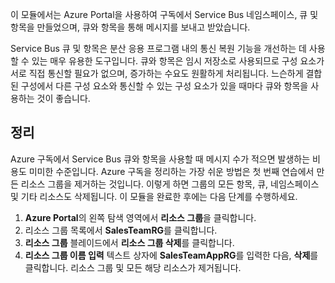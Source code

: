 이 모듈에서는 Azure Portal을 사용하여 구독에서 Service Bus 네임스페이스, 큐 및 항목을 만들었으며, 큐와 항목을 통해 메시지를 보내고 받았습니다.

Service Bus 큐 및 항목은 분산 응용 프로그램 내의 통신 복원 기능을 개선하는 데 사용할 수 있는 매우 유용한 도구입니다. 큐와 항목은 임시 저장소로 사용되므로 구성 요소가 서로 직접 통신할 필요가 없으며, 증가하는 수요도 원활하게 처리됩니다. 느슨하게 결합된 구성에서 다른 구성 요소와 통신할 수 있는 구성 요소가 있을 때마다 큐와 항목을 사용하는 것이 좋습니다.

## <a name="clean-up"></a>정리
<!---TODO: Update for sandbox?--->

Azure 구독에서 Service Bus 큐와 항목을 사용할 때 메시지 수가 적으면 발생하는 비용도 미미한 수준입니다. Azure 구독을 정리하는 가장 쉬운 방법은 첫 번째 연습에서 만든 리소스 그룹을 제거하는 것입니다. 이렇게 하면 그룹의 모든 항목, 큐, 네임스페이스 및 기타 리소스도 삭제됩니다. 이 모듈을 완료한 후에는 다음 단계를 수행하세요.

1. **Azure Portal**의 왼쪽 탐색 영역에서 **리소스 그룹**을 클릭합니다.
1. 리소스 그룹 목록에서 **SalesTeamRG**를 클릭합니다.
1. **리소스 그룹** 블레이드에서 **리소스 그룹 삭제**를 클릭합니다.
1. **리소스 그룹 이름 입력** 텍스트 상자에 **SalesTeamAppRG**를 입력한 다음, **삭제**를 클릭합니다. 리소스 그룹 및 모든 해당 리소스가 제거됩니다.